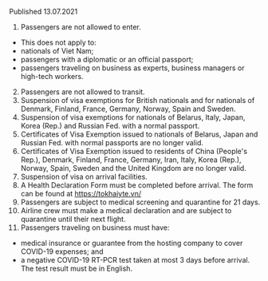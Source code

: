 Published 13.07.2021
1. Passengers are not allowed to enter.
- This does not apply to:
- nationals of Viet Nam;
- passengers with a diplomatic or an official passport;
- passengers traveling on business as experts, business managers or high-tech workers.
2. Passengers are not allowed to transit.
3. Suspension of visa exemptions for British nationals and for nationals of Denmark, Finland, France, Germany, Norway, Spain and Sweden.
4. Suspension of visa exemptions for nationals of Belarus, Italy, Japan, Korea (Rep.) and Russian Fed. with a normal passport.
5. Certificates of Visa Exemption issued to nationals of Belarus, Japan and Russian Fed. with normal passports are no longer valid.
6. Certificates of Visa Exemption issued to residents of China (People's Rep.), Denmark, Finland, France, Germany, Iran, Italy, Korea (Rep.), Norway, Spain, Sweden and the United Kingdom are no longer valid.
7. Suspension of visa on arrival facilities.
8. A Health Declaration Form must be completed before arrival. The form can be found at <a href="https://tokhaiyte.vn/">https://tokhaiyte.vn/</a> 
9. Passengers are subject to medical screening and quarantine for 21 days.
10. Airline crew must make a medical declaration and are subject to quarantine until their next flight.
11. Passengers traveling on business must have:
- medical insurance or guarantee from the hosting company to cover COVID-19 expenses; and
- a negative COVID-19 RT-PCR test taken at most 3 days before arrival. The test result must be in English.

